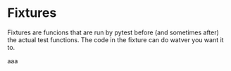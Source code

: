 # Fixtures

Fixtures are funcions that are run by pytest before (and sometimes after) the actual test functions. The code in the fixture can do watver you want it to.

aaa